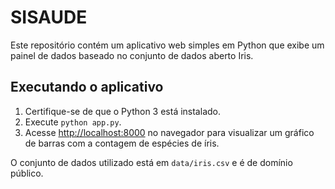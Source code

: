 # SISAUDE

Este repositório contém um aplicativo web simples em Python que exibe um painel de dados baseado no conjunto de dados aberto Iris.

## Executando o aplicativo

1. Certifique-se de que o Python 3 está instalado.
2. Execute `python app.py`.
3. Acesse [http://localhost:8000](http://localhost:8000) no navegador para visualizar um gráfico de barras com a contagem de espécies de íris.

O conjunto de dados utilizado está em `data/iris.csv` e é de domínio público.
